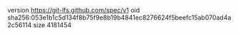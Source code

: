 version https://git-lfs.github.com/spec/v1
oid sha256:053e1b1c5d134f8b75f9e8b19b4841ec8276624f5beefc15ab070ad4a2c56114
size 4181454
